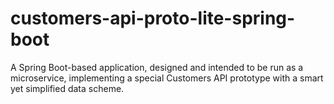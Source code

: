 # customers-api-proto-lite-spring-boot
A Spring Boot-based application, designed and intended to be run as a microservice, implementing a special Customers API prototype with a smart yet simplified data scheme.
